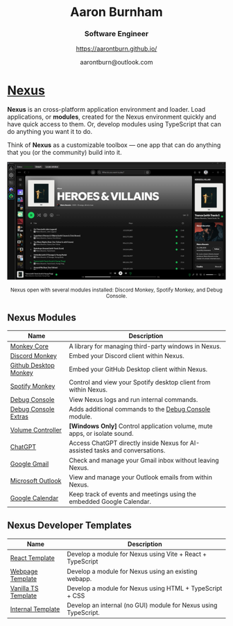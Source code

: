 
<h1 align="center">Aaron Burnham</h1>
<h3 align="center">Software Engineer</h3>


<p align="center">
    <a href="https://aarontburn.github.io/">
        https://aarontburn.github.io/
    </a>
</p>
<p align="center">
    aarontburn@outlook.com
</p>



# [Nexus](https://github.com/aarontburn/nexus-core)

**Nexus** is an cross-platform application environment and loader. Load applications, or **modules**, created for the Nexus environment quickly and have quick access to them. Or, develop modules using TypeScript that can do anything you want it to do.

Think of **Nexus** as a customizable toolbox — one app that can do anything that you (or the community) build into it.

![Nexus Sample](assets/image.png)

<sub>
<p align="center">
    Nexus open with several modules installed: Discord Monkey, Spotify Monkey, and Debug Console.
</p>
</sub>





## Nexus Modules

| Name | Description |
|--------|-------------|
| [Monkey Core](https://github.com/aarontburn/nexus-monkey-core) | A library for managing third-party windows in Nexus. |
| [Discord Monkey](https://github.com/aarontburn/nexus-discord-monkey) | Embed your Discord client within Nexus. |
| [Github Desktop Monkey](https://github.com/aarontburn/nexus-github-desktop-monkey) | Embed your GitHub Desktop client within Nexus. |
| [Spotify Monkey](https://github.com/aarontburn/nexus-spotify-monkey) | Control and view your Spotify desktop client from within Nexus. |
| [Debug Console](https://github.com/aarontburn/nexus-debug-console) | View Nexus logs and run internal commands. |
| [Debug Console Extras](https://github.com/aarontburn/nexus-debug-console-extras) | Adds additional commands to the [Debug Console](https://github.com/aarontburn/nexus-debug-console) module. |
| [Volume Controller](https://github.com/aarontburn/nexus-volume-controller) | **[Windows Only]** Control application volume, mute apps, or isolate sound. |
| [ChatGPT](https://github.com/aarontburn/nexus-chatgpt) | Access ChatGPT directly inside Nexus for AI-assisted tasks and conversations. |
| [Google Gmail](https://github.com/aarontburn/nexus-google-gmail) | Check and manage your Gmail inbox without leaving Nexus. |
| [Microsoft Outlook](https://github.com/aarontburn/nexus-microsoft-outlook) | View and manage your Outlook emails from within Nexus. |
| [Google Calendar](https://github.com/aarontburn/nexus-google-calendar) | Keep track of events and meetings using the embedded Google Calendar. |

## Nexus Developer Templates

| Name | Description |
|--------|-------------|
| [React Template](https://github.com/aarontburn/nexus-template-react) | Develop a module for Nexus using Vite + React + TypeScript |
| [Webpage Template](https://github.com/aarontburn/nexus-template-webpage) | Develop a module for Nexus using an existing webapp. |
| [Vanilla TS Template](https://github.com/aarontburn/nexus-template-vanilla-ts) | Develop a module for Nexus using HTML + TypeScript + CSS |
| [Internal Template](https://github.com/aarontburn/nexus-template-internal) | Develop an internal (no GUI) module for Nexus using TypeScript. |







